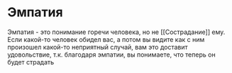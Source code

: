 # Эмпатия
Эмпатия - это понимание горечи человека, но не [[Сострадание]] ему. Если какой-то человек обидел вас, а потом вы видите как с ним произошел какой-то неприятный случай, вам это доставит удовольствие, т.к. благодаря эмпатии, вы понимаете, что теперь он будет страдать